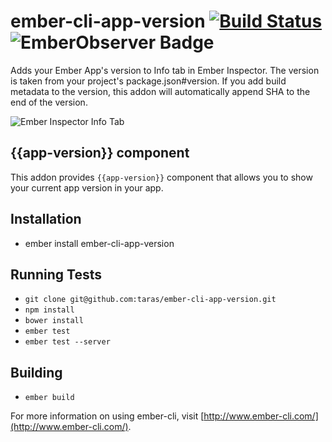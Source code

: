 # ember-cli-app-version [![Build Status](https://travis-ci.org/embersherpa/ember-cli-app-version.svg)](https://travis-ci.org/embersherpa/ember-cli-app-version) ![[EmberObserver Badge](http://emberobserver.com/addons/ember-cli-app-version)](http://emberobserver.com/badges/ember-cli-app-version.svg)

Adds your Ember App's version to Info tab in Ember Inspector. The version is taken from your project's package.json#version.
If you add build metadata to the version, this addon will automatically append SHA to the end of the version.

![Ember Inspector Info Tab](https://www.evernote.com/shard/s51/sh/c2f52608-bc17-4d5c-ac76-dec044eeb2e2/2f08de0cfb77217502cfc3a9188d84bf/res/3fb1d3d9-d809-48f6-9d3b-6e9a4af29892/skitch.png?resizeSmall&width=832)

## {{app-version}} component

This addon provides `{{app-version}}` component that allows you to show your current app version in your app.

## Installation

* ember install ember-cli-app-version

## Running Tests

* `git clone git@github.com:taras/ember-cli-app-version.git`
* `npm install`
* `bower install`
* `ember test`
* `ember test --server`

## Building

* `ember build`

For more information on using ember-cli, visit [http://www.ember-cli.com/](http://www.ember-cli.com/).
